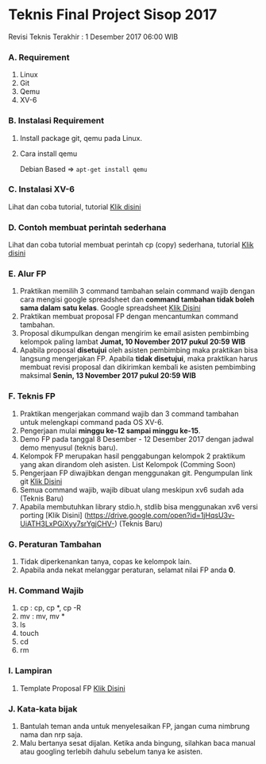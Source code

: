 # Teknis Final Project Sisop 2017

Revisi Teknis Terakhir : 1 Desember 2017 06:00 WIB

### A. Requirement
1. Linux
2. Git
3. Qemu
4. XV-6


### B. Instalasi Requirement
1. Install package git, qemu pada Linux.
2. Cara install qemu

    Debian Based => `apt-get install qemu`

### C. Instalasi XV-6
Lihat dan coba tutorial, tutorial [Klik disini](https://www.youtube.com/watch?v=ktkAlbcoz7o)

### D. Contoh membuat perintah sederhana
Lihat dan coba tutorial membuat perintah cp (copy) sederhana, tutorial [Klik disini](https://www.youtube.com/watch?v=ny56yjshACY)

### E. Alur FP
1. Praktikan memilih 3 command tambahan selain command wajib dengan cara mengisi google spreadsheet dan **command tambahan tidak boleh sama dalam satu kelas**. Google spreadsheet [Klik Disini](https://docs.google.com/spreadsheets/d/1GlJD_l0Z_YBsoPyzIXhuazMVJQ5xSCNAf6b5t9vKfuo/edit?usp=sharing)
2. Praktikan membuat proposal FP dengan mencantumkan command tambahan.
3. Proposal dikumpulkan dengan mengirim ke email asisten pembimbing kelompok paling lambat **Jumat, 10 November 2017 pukul 20:59 WIB**
4. Apabila proposal **disetujui** oleh asisten pembimbing maka praktikan bisa langsung mengerjakan FP. Apabila **tidak disetujui**, maka praktikan harus membuat revisi proposal dan dikirimkan kembali ke asisten pembimbing maksimal **Senin, 13 November 2017 pukul 20:59 WIB**

### F. Teknis FP
1. Praktikan mengerjakan command wajib dan 3 command tambahan untuk melengkapi command pada OS XV-6.
2. Pengerjaan mulai **minggu ke-12 sampai minggu ke-15**.
3. Demo FP pada tanggal 8 Desember - 12 Desember 2017 dengan jadwal demo menyusul (teknis baru).
4. Kelompok FP merupakan hasil penggabungan kelompok 2 praktikum yang akan dirandom oleh asisten. List Kelompok (Comming Soon)
5. Pengerjaan FP diwajibkan dengan menggunakan git. Pengumpulan link git [Klik Disini](https://drive.google.com/open?id=1GlJD_l0Z_YBsoPyzIXhuazMVJQ5xSCNAf6b5t9vKfuo)
6. Semua command wajib, wajib dibuat ulang meskipun xv6 sudah ada (Teknis Baru)
7. Apabila membutuhkan library stdio.h, stdlib bisa menggunakan xv6 versi porting [Klik Disini] (https://drive.google.com/open?id=1jHqsU3v-UiATH3LxPGiXyy7srYgjCHV-) (Teknis Baru)

### G. Peraturan Tambahan
1. Tidak diperkenankan tanya, copas ke kelompok lain.
2. Apabila anda nekat melanggar peraturan, selamat nilai FP anda **0**. 

### H. Command Wajib
1. cp : cp, cp *, cp -R
2. mv : mv, mv *
3. ls
4. touch
5. cd
6. rm

### I. Lampiran
1. Template Proposal FP [Klik Disini](https://drive.google.com/open?id=0BzdVEYDk1QBGeHhUX2xKR0RaelU)

### J. Kata-kata bijak
1. Bantulah teman anda untuk menyelesaikan FP, jangan cuma nimbrung nama dan nrp saja.
2. Malu bertanya sesat dijalan. Ketika anda bingung, silahkan baca manual atau googling terlebih dahulu sebelum tanya ke asisten.




